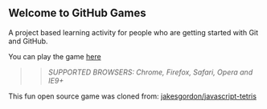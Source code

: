 ## Welcome to GitHub Games

A project based learning activity for people who are getting started with Git and GitHub.

You can play the game [here](https://elwyncrestha.github.io/github-games/)

>> _*SUPPORTED BROWSERS*: Chrome, Firefox, Safari, Opera and IE9+_

This fun open source game was cloned from: [jakesgordon/javascript-tetris](https://github.com/jakesgordon/javascript-tetris)
